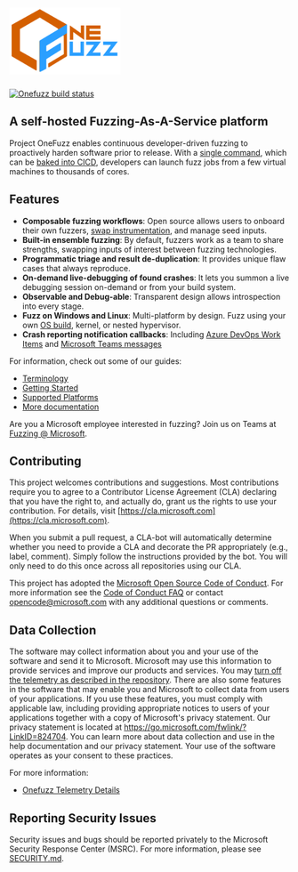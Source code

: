 
# <img src="docs/onefuzz_text.svg" height="120" alt="OneFuzz" />

[![Onefuzz build status](https://github.com/microsoft/onefuzz/workflows/Build/badge.svg?branch=main)](https://github.com/microsoft/onefuzz/actions/workflows/ci.yml?query=branch%3Amain)

## A self-hosted Fuzzing-As-A-Service platform

Project OneFuzz enables continuous developer-driven fuzzing to proactively
harden software prior to release.  With a [single 
command](docs/getting-started.md#launching-a-job), which can be [baked into
CICD](contrib/onefuzz-job-github-actions/README.md), developers can launch
fuzz jobs from a few virtual machines to thousands of cores.

## Features

* **Composable fuzzing workflows**: Open source allows users to onboard their own 
   fuzzers, [swap instrumentation](docs/custom-analysis.md), and manage seed inputs. 
* **Built-in ensemble fuzzing**: By default, fuzzers work as a team to share strengths, 
   swapping inputs of interest between fuzzing technologies.
* **Programmatic triage and result de-duplication**: It provides unique flaw cases that 
   always reproduce.
* **On-demand live-debugging of found crashes**: It lets you summon a live debugging
   session on-demand or from your build system.
* **Observable and Debug-able**: Transparent design allows introspection into every 
   stage.
* **Fuzz on Windows and Linux**: Multi-platform by design. Fuzz using your own [OS 
   build](docs/custom-images.md), kernel, or nested hypervisor.
* **Crash reporting notification callbacks**: Including [Azure DevOps Work
   Items](docs/notifications/ado.md) and [Microsoft Teams
   messages](docs/notifications/teams.md)

For information, check out some of our guides:
* [Terminology](docs/terminology.md)
* [Getting Started](docs/getting-started.md)
* [Supported Platforms](docs/supported-platforms.md)
* [More documentation](docs)

Are you a Microsoft employee interested in fuzzing?  Join us on Teams at [Fuzzing @ Microsoft](https://aka.ms/fuzzingatmicrosoft).

## Contributing

This project welcomes contributions and suggestions. Most contributions require
you to agree to a Contributor License Agreement (CLA) declaring that you have
the right to, and actually do, grant us the rights to use your contribution.
For details, visit [https://cla.microsoft.com](https://cla.microsoft.com).

When you submit a pull request, a CLA-bot will automatically determine whether
you need to provide a CLA and decorate the PR appropriately (e.g., label,
comment). Simply follow the instructions provided by the bot. You will only
need to do this once across all repositories using our CLA.

This project has adopted the [Microsoft Open Source Code of Conduct](https://opensource.microsoft.com/codeofconduct/).
For more information see the [Code of Conduct FAQ](https://opensource.microsoft.com/codeofconduct/faq/)
or contact [opencode@microsoft.com](mailto:opencode@microsoft.com) with any
additional questions or comments.

## Data Collection

The software may collect information about you and your use of the software and
send it to Microsoft. Microsoft may use this information to provide services
and improve our products and services. You may [turn off the telemetry as
described in the
repository](docs/telemetry.md#how-to-disable-sending-telemetry-to-microsoft).
There are also some features in the software that may enable you and Microsoft
to collect data from users of your applications. If you use these features, you
must comply with applicable law, including providing appropriate notices to
users of your applications together with a copy of Microsoft's privacy
statement. Our privacy statement is located at
https://go.microsoft.com/fwlink/?LinkID=824704. You can learn more about data
collection and use in the help documentation and our privacy statement. Your
use of the software operates as your consent to these practices.

For more information:
* [Onefuzz Telemetry Details](docs/telemetry.md)

## Reporting Security Issues

Security issues and bugs should be reported privately to the Microsoft Security
Response Center (MSRC).  For more information, please see
[SECURITY.md](SECURITY.md).
